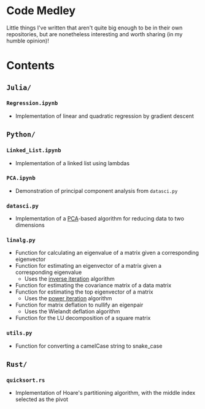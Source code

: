 # Code Medley
Little things I've written that aren't quite big enough to be in their own repositories, but are nonetheless interesting and worth sharing (in my humble opinion)!

# Contents
## `Julia/`
### `Regression.ipynb`
- Implementation of linear and quadratic regression by gradient descent
## `Python/`
### `Linked_List.ipynb`
- Implementation of a linked list using lambdas
### `PCA.ipynb`
- Demonstration of principal component analysis from `datasci.py`
### `datasci.py`
- Implementation of a [PCA](https://en.wikipedia.org/wiki/Principal_component_analysis)-based algorithm for reducing data to two dimensions
### `linalg.py`
- Function for calculating an eigenvalue of a matrix given a corresponding eigenvector  
- Function for estimating an eigenvector of a matrix given a corresponding eigenvalue
  - Uses the [inverse iteration](https://en.wikipedia.org/wiki/Inverse_iteration) algorithm
- Function for estimating the covariance matrix of a data matrix
- Function for estimating the top eigenvector of a matrix
  - Uses the [power iteration](https://en.wikipedia.org/wiki/Power_iteration) algorithm
- Function for matrix deflation to nullify an eigenpair
  - Uses the Wielandt deflation algorithm
- Function for the LU decomposition of a square matrix
### `utils.py`
- Function for converting a camelCase string to snake_case
## `Rust/`
### `quicksort.rs`
- Implementation of Hoare's partitioning algorithm, with the middle index selected as the pivot
